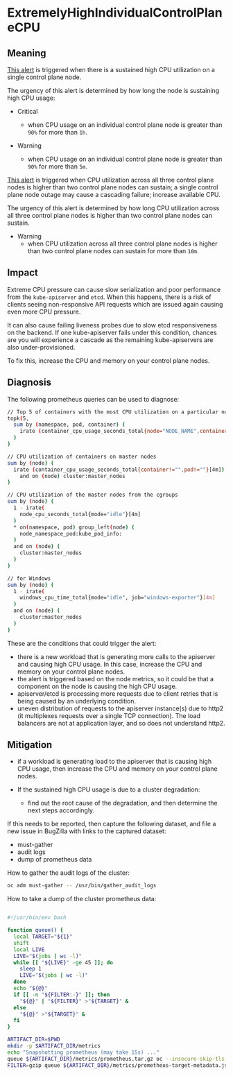# ExtremelyHighIndividualControlPlaneCPU

## Meaning

[This alert][ExtremelyHighIndividualControlPlaneCPU] is triggered when there
is a sustained high CPU utilization on a single control plane node.

The urgency of this alert is determined by how long the node is
sustaining high CPU usage:

* Critical
  * when CPU usage on an individual control plane node is greater than
    `90%` for more than `1h`.

* Warning
  * when CPU usage on an individual control plane node is greater than
    `90%` for more than `5m`.


[This alert][HighOverallControlPlaneCPU] is triggered when CPU utilization
across all three control plane nodes is higher than two control plane nodes
can sustain; a single control plane node outage may cause
a cascading failure; increase available CPU.

The urgency of this alert is determined by how long CPU utilization across all
three control plane nodes is higher than two control plane nodes can sustain.

* Warning
  * when CPU utilization across all three control plane nodes is higher than
    two control plane nodes can sustain for more than `10m`.
  

## Impact

Extreme CPU pressure can cause slow serialization and poor performance from
the `kube-apiserver` and `etcd`. When this happens, there is a risk of
clients seeing non-responsive API requests which are issued again
causing even more CPU pressure.

It can also cause failing liveness probes due to slow etcd responsiveness on
the backend. If one kube-apiserver fails under this condition, chances are
you will experience a cascade as the remaining kube-apiservers
are also under-provisioned.

To fix this, increase the CPU and memory on your control plane nodes.

## Diagnosis

The following prometheus queries can be used to diagnose:
```sh
// Top 5 of containers with the most CPU utilization on a particular node
topk(5,
  sum by (namespace, pod, container) (
    irate (container_cpu_usage_seconds_total{node="NODE_NAME",container!="",pod!=""}[4m])
  )
)

// CPU utilization of containers on master nodes
sum by (node) (
  irate (container_cpu_usage_seconds_total{container!="",pod!=""}[4m])
    and on (node) cluster:master_nodes
)

// CPU utilization of the master nodes from the cgroups
sum by (node) (
  1 - irate(
    node_cpu_seconds_total{mode="idle"}[4m]
  )
  * on(namespace, pod) group_left(node) (
    node_namespace_pod:kube_pod_info:
  )
  and on (node) (
    cluster:master_nodes
  )
)

// for Windows
sum by (node) (
  1 - irate(
    windows_cpu_time_total{mode="idle", job="windows-exporter"}[4m]
  )
  and on (node) (
    cluster:master_nodes
  )
)
```

These are the conditions that could trigger the alert:

- there is a new workload that is generating more calls to the apiserver
  and causing high CPU usage. In this case, increase the CPU and
  memory on your control plane nodes.
- the alert is triggered based on the node metrics, so it could be that a
  component on the node is causing the high CPU usage.
- apiserver/etcd is processing more requests due to client retries that is
  being caused by an underlying condition.
- uneven distribution of requests to the apiserver instance(s) due to http2
  (it multiplexes requests over a single TCP connection). The load balancers
  are not at application layer, and so does not understand http2.


## Mitigation

- if a workload is generating load to the apiserver that is causing high CPU
  usage, then increase the CPU and memory on your control plane nodes.
- If the sustained high CPU usage is due to a cluster degradation:

  - find out the root cause of the degradation, and then
    determine the next steps accordingly.

If this needs to be reported, then capture the following dataset, and file
a new issue in BugZilla with links to the captured dataset:

- must-gather
- audit logs
- dump of prometheus data


How to gather the audit logs of the cluster:
```sh
oc adm must-gather -- /usr/bin/gather_audit_logs
```

How to take a dump of the cluster prometheus data:
```sh

#!/usr/bin/env bash

function queue() {
  local TARGET="${1}"
  shift
  local LIVE
  LIVE="$(jobs | wc -l)"
  while [[ "${LIVE}" -ge 45 ]]; do
    sleep 1
    LIVE="$(jobs | wc -l)"
  done
  echo "${@}"
  if [[ -n "${FILTER:-}" ]]; then
    "${@}" | "${FILTER}" >"${TARGET}" &
  else
    "${@}" >"${TARGET}" &
  fi
}

ARTIFACT_DIR=$PWD
mkdir -p $ARTIFACT_DIR/metrics
echo "Snapshotting prometheus (may take 15s) ..."
queue ${ARTIFACT_DIR}/metrics/prometheus.tar.gz oc --insecure-skip-tls-verify exec -n openshift-monitoring prometheus-k8s-0 -- tar cvzf - -C /prometheus .
FILTER=gzip queue ${ARTIFACT_DIR}/metrics/prometheus-target-metadata.json.gz oc --insecure-skip-tls-verify exec -n openshift-monitoring prometheus-k8s-0 -- /bin/bash -c "curl -G http://localhost:9090/api/v1/targets/metadata --data-urlencode 'match_target={instance!=\"\"}'"
```


[ExtremelyHighIndividualControlPlaneCPU]: https://github.com/openshift/cluster-kube-apiserver-operator/blob/master/bindata/assets/alerts/cpu-utilization.yaml
[HighOverallControlPlaneCPU]: https://github.com/openshift/cluster-kube-apiserver-operator/blob/master/bindata/assets/alerts/cpu-utilization.yaml
